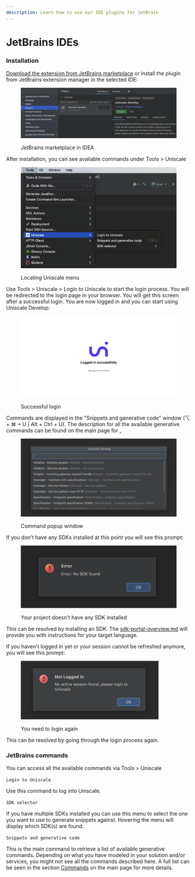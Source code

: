 ```yaml
---
description: Learn how to use our IDE plugins for JetBrain
---
```


# JetBrains IDEs

### Installation

[Download the extension from JetBrains marketplace](https://plugins.jetbrains.com/plugin/24665-uniscale-develop) or install the plugin from JetBrains extension manager in the selected IDE:

<div align="left">

<figure><img src="../../../.gitbook/assets/Screenshot 2024-06-25 at 12.18.20.png" alt=""><figcaption><p>JetBrains marketplace in IDEA</p></figcaption></figure>

</div>

After installation, you can see available commands under Tools > Uniscale

<div align="left">

<figure><img src="../../../.gitbook/assets/Screenshot 2024-06-25 at 12.26.09.png" alt=""><figcaption><p>Locating Uniscale menu</p></figcaption></figure>

</div>

Use Tools > Uniscale > Login to Uniscale to start the login process. You will be redirected to the login page in your browser. You will get this screen after a successful login. You are now logged in and you can start using Uniscale Develop:

<div align="left">

<figure><img src="../../../.gitbook/assets/image (9) (2).png" alt=""><figcaption><p>Successful login</p></figcaption></figure>

</div>

Commands are displayed in the "Snippets and generative code" window (⌥ + ⌘ + U | Alt + Ctrl + U). The description for all the available generative commands can be found on the main page for [.](./ "mention")

<div align="left">

<figure><img src="../../../.gitbook/assets/Screenshot 2024-06-25 at 13.01.18.png" alt=""><figcaption><p>Command popup window</p></figcaption></figure>

</div>

If you don't have any SDKs installed at this point you will see this prompt:

<div align="left">

<figure><img src="../../../.gitbook/assets/Screenshot 2024-06-25 at 13.10.47.png" alt=""><figcaption><p>Your project doesn't have any SDK installed</p></figcaption></figure>

</div>

This can be resolved by installing an SDK. The [sdk-portal-overview.md](../sdk-basics/sdk-portal-overview.md "mention") will provide you with instructions for your target language.

If you haven't logged in yet or your session cannot be refreshed anymore, you will see this prompt:

<div align="left">

<figure><img src="../../../.gitbook/assets/Screenshot 2024-06-25 at 13.43.33.png" alt="" width="375"><figcaption><p>You need to login again</p></figcaption></figure>

</div>

This can be resolved by going through the login process again.



### JetBrains commands

You can access all the available commands via Tools > Uniscale

`Login to Uniscale`

Use this command to log into Uniscale.

`SDK selector`

If you have multiple SDKs installed you can use this menu to select the one you want to use to generate snippets against. Hovering the menu will display which SDK(s) are found.

`Snippets and generative code`

This is the main command to retrieve a list of available generative commands. Depending on what you have modeled in your solution and/or services, you might not see all the commands described here. A full list can be seen in the section [Commands](./#commands) on the main page for more details.
